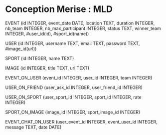 # Conception Merise : MLD

<!-- winner_team -> 0: by default, 1: winners, 2: loosers, 3: exeaco -->
EVENT (id INTEGER, event_date DATE, location TEXT, duration INTEGER, nb_team INTEGER, nb_max_participant INTEGER, status TEXT, winner_team INTEGER, #user_id(id), #sport_id(name))

USER (id INTEGER, username TEXT, email TEXT, password TEXT, #image_id(url))

SPORT (id INTEGER, name TEXT)

IMAGE (id INTEGER, title TEXT, url TEXT)

<!-- Convertion : JOUER, 1N EVENT, 0N USER -->
<!-- team = 0 by default, 1 if the player is in the first team, 2 for the second one -->
EVENT_ON_USER (event_id INTEGER, user_id INTEGER, team INTEGER)

<!-- Convertion : AJOUTER_EN_AMI, 0N USER, 0N USER -->
USER_ON_FRIEND (user_ask_id INTEGER, user_friend_id INTEGER)

<!-- Convertion : MAITRISER, 0N SPORT, 0N USER -->
USER_ON_SPORT (user_sport_id INTEGER, sport_id INTEGER, rate INTEGER)

<!-- Convertion : DETENIR, 0N IMAGE, 1N SPORT -->
SPORT_ON_IMAGE (image_id INTEGER, sport_image_id INTEGER)

<!-- Convertion : DISCUTER, 0N EVENT, 0N USER -->
EVENT_CHAT_ON_USER (user_event_id INTEGER, event_user_id INTEGER, message TEXT, date DATE)
